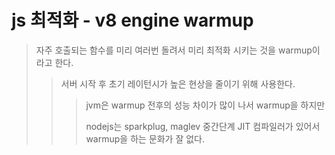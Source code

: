 # js 최적화 - v8 engine warmup

> 자주 호출되는 함수를 미리 여러번 돌려서 미리 최적화 시키는 것을 warmup이라고 한다.
>
> > 서버 시작 후 초기 레이턴시가 높은 현상을 줄이기 위해 사용한다.
> >
> > > jvm은 warmup 전후의 성능 차이가 많이 나서 warmup을 하지만
> > >
> > > nodejs는 sparkplug, maglev 중간단계 JIT 컴파일러가 있어서 warmup을 하는 문화가 잘 없다.
